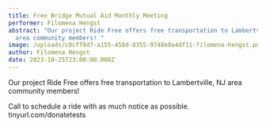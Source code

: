 ```yaml
---
title: Free Bridge Mutual Aid Monthly Meeting
performer: Filomena Hengst
abstract: "Our project Ride Free offers free transportation to Lambertville, NJ
  area community members! "
image: /uploads/c0cff8d7-a155-458d-8355-9748e0a4df11-filomena-hengst.png
author: Filomena Hengst
date: 2023-10-25T23:00:00.000Z
---
```

Our project Ride Free offers free transportation to Lambertville, NJ area community members! 

Call to schedule a ride with as much notice as possible.
tinyurl.com/donatetests